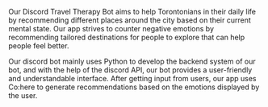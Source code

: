 Our Discord Travel Therapy Bot aims to help Torontonians in their daily life by recommending different places around the city based on their current mental state. Our app strives to counter negative emotions by recommending tailored destinations for people to explore that can help people feel better.

Our discord bot mainly uses Python to develop the backend system of our bot, and with the help of the discord API, our bot provides a user-friendly and understandable interface. After getting input from users, our app uses Co:here to generate recommendations based on the emotions displayed by the user.
